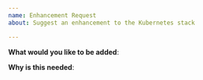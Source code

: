 ```yaml
---
name: Enhancement Request
about: Suggest an enhancement to the Kubernetes stack

---
```


**What would you like to be added**:

**Why is this needed**:

